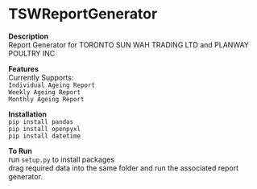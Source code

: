 # TSWReportGenerator

**Description**\
Report Generator for TORONTO SUN WAH TRADING LTD and  PLANWAY POULTRY INC

**Features**\
Currently Supports:\
`Individual Ageing Report`\
`Weekly Ageing Report`\
`Monthly Ageing Report`


**Installation**\
`pip install pandas`\
`pip install openpyxl`\
`pip install datetime`



**To Run**\
run `setup.py` to install packages\
drag required data into the same folder and run the associated report generator.


